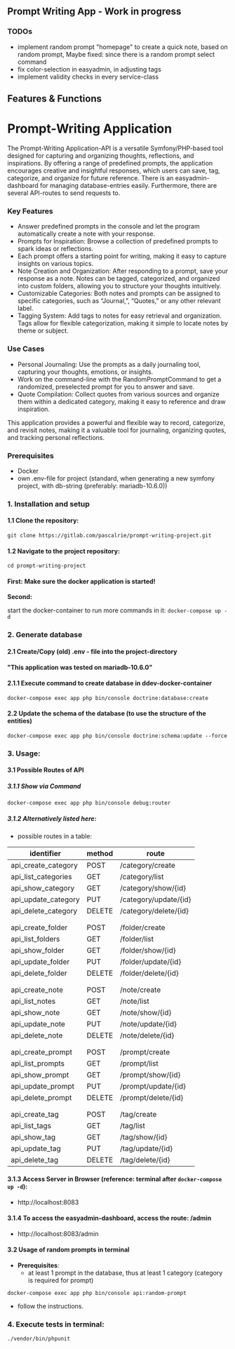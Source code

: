 ## Prompt Writing App - Work in progress

### TODOs

- implement random prompt "homepage" to create a quick note, based on random prompt, Maybe fixed: since there is a random prompt select command
- fix color-selection in easyadmin, in adjusting tags
- implement validity checks in every service-class

## Features & Functions

# Prompt-Writing Application

The Prompt-Writing Application-API is a versatile Symfony/PHP-based tool designed for capturing and organizing thoughts, reflections,
and inspirations. By offering a range of predefined prompts, the application encourages creative and insightful responses,
which users can save, tag, categorize, and organize for future reference. There is an easyadmin-dashboard for managing
database-entries easily. Furthermore, there are several API-routes to send requests to.

### Key Features

- Answer predefined prompts in the console and let the program automatically create a note with your response.
- Prompts for Inspiration: Browse a collection of predefined prompts to spark ideas or reflections.
- Each prompt offers a starting point for writing, making it easy to capture insights on various topics.
- Note Creation and Organization: After responding to a prompt, save your response as a note. Notes can be tagged, categorized, and organized into custom folders, allowing you to structure your thoughts intuitively.
- Customizable Categories: Both notes and prompts can be assigned to specific categories, such as “Journal,”, “Quotes,” or any other relevant label.
- Tagging System: Add tags to notes for easy retrieval and organization. Tags allow for flexible categorization, making it simple to locate notes by theme or subject.

### Use Cases

- Personal Journaling: Use the prompts as a daily journaling tool, capturing your thoughts, emotions, or insights.
- Work on the command-line with the RandomPromptCommand to get a randomized, preselected prompt for you to answer and save.
- Quote Compilation: Collect quotes from various sources and organize them within a dedicated category, making it easy to reference and draw inspiration.

This application provides a powerful and flexible way to record, categorize, and revisit notes, making it a valuable tool for journaling, organizing quotes, and tracking personal reflections.

### Prerequisites

- Docker
- own .env-file for project (standard, when generating a new symfony project, with db-string (preferably: mariadb-10.6.0))

### 1. Installation and setup

#### 1.1 Clone the repository:

```git clone https://gitlab.com/pascalrie/prompt-writing-project.git```

#### 1.2 Navigate to the project repository:

```cd prompt-writing-project```

#### First: Make sure the docker application is started!
**Second:**

start the docker-container to run more commands in it:
```docker-compose up -d```

### 2. Generate database

#### 2.1 Create/Copy (old) .env - file into the project-directory

**"This application was tested on mariadb-10.6.0"**

#### 2.1.1 Execute command to create database in ddev-docker-container
```docker-compose exec app php bin/console doctrine:database:create```

#### 2.2 Update the schema of the database (to use the structure of the entities)

```docker-compose exec app php bin/console doctrine:schema:update --force```

### 3. Usage:

#### 3.1 Possible Routes of API

##### 3.1.1 Show via Command
```docker-compose exec app php bin/console debug:router```
##### 3.1.2 Alternatively listed here:
- possible routes in a table:

| 	identifier         | method	 | route	                 |
|---------------------|---------|------------------------|
| api_create_category | POST    | /category/create       |
| api_list_categories | GET     | /category/list         |
| api_show_category   | GET     | /category/show/{id}    |
| api_update_category | PUT	    | /category/update/{id}  |
| api_delete_category | DELETE	 | 	/category/delete/{id} |
|                     |         |                        |
|                     |         |                        |
| api_create_folder   | POST	   | 	/folder/create        |
| api_list_folders	   | GET	    | 	/folder/list          |
| api_show_folder	    | GET     | 	/folder/show/{id}     |
| api_update_folder   | 	PUT    | 	/folder/update/{id}   |
| api_delete_folder	  | DELETE	 | 	/folder/delete/{id}   |
| 	                   | 	       | 	                      |
| 	                   | 	       | 	                      |
| api_create_note	    | POST	   | 	/note/create          |
| api_list_notes	     | GET 	   | 	 /note/list           |
| api_show_note	      | GET	    | 	  /note/show/{id}     |
| api_update_note	    | PUT	    | 	/note/update/{id}     |
| api_delete_note	    | DELETE	 | 	/note/delete/{id}     |
| 	                   | 	       | 	                      |
| 	                   | 	       | 	                      |
| api_create_prompt 	 | POST	   | 	 /prompt/create       |
| api_list_prompts	   | GET	    | 	  /prompt/list        |
| api_show_prompt	    | GET	    | 	  /prompt/show/{id}   |
| api_update_prompt	  | PUT	    | 	  /prompt/update/{id} |
| api_delete_prompt	  | DELETE	 | 	/prompt/delete/{id}   |
| 	                   | 	       | 	                      |
| 	                   | 	       | 	                      |
| api_create_tag	     | POST	   | 	 /tag/create          |
| api_list_tags	      | GET	    | 	 /tag/list            |
| api_show_tag	       | GET	    | 	 /tag/show/{id}       |
| api_update_tag	     | PUT	    | 	 /tag/update/{id}     |
| api_delete_tag	     | DELETE	 | 	  /tag/delete/{id}    |

#### 3.1.3 Access Server in Browser (reference: terminal after ```docker-compose up -d```):
-  http://localhost:8083

#### 3.1.4 To access the easyadmin-dashboard, access the route: /admin
- http://localhost:8083/admin

#### 3.2 Usage of random prompts in terminal
- **Prerequisites**:
  - at least 1 prompt in the database, thus at least 1 category (category is required for prompt)

```docker-compose exec app php bin/console api:random-prompt```
- follow the instructions.
### 4. Execute tests in terminal:
```./vendor/bin/phpunit```